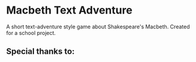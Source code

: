 # Macbeth Text Adventure

A short text-adventure style game about Shakespeare's Macbeth. Created for a school project.

## Special thanks to:

